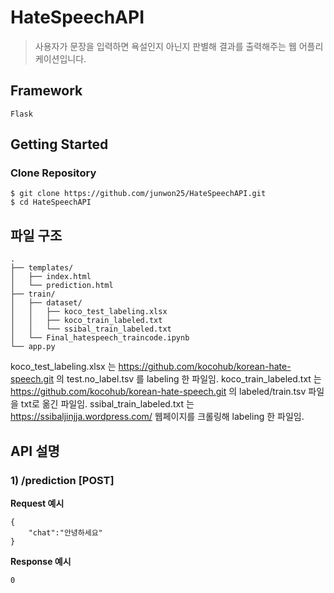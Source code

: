 # HateSpeechAPI
>사용자가 문장을 입력하면 욕설인지 아닌지 판별해 결과를 출력해주는 웹 어플리케이션입니다.

## Framework

`Flask`

## Getting Started

### Clone Repository

```
$ git clone https://github.com/junwon25/HateSpeechAPI.git
$ cd HateSpeechAPI
```

## 파일 구조

```
.
├── templates/
│   ├── index.html
│   └── prediction.html
├── train/
│   ├── dataset/
│   │   ├── koco_test_labeling.xlsx
│   │   ├── koco_train_labeled.txt
│   │   └── ssibal_train_labeled.txt
│   └── Final_hatespeech_traincode.ipynb
└── app.py
```
koco_test_labeling.xlsx 는 https://github.com/kocohub/korean-hate-speech.git 의 test.no_label.tsv 를 labeling 한 파일임.
koco_train_labeled.txt 는 https://github.com/kocohub/korean-hate-speech.git 의 labeled/train.tsv 파일을 txt로 옮긴 파일임.
ssibal_train_labeled.txt 는 https://ssibaljinjja.wordpress.com/ 웹페이지를 크롤링해 labeling 한 파일임.
## API 설명

### 1) /prediction [POST]
**Request 예시**
```
{
    "chat":"안녕하세요"
}
```

**Response 예시**

```
0
```
